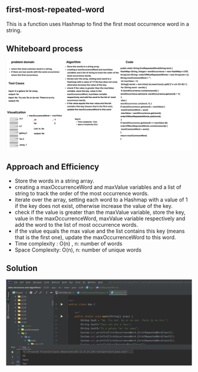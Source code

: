 ## first-most-repeated-word

This is a function uses Hashmap to find the first most occurrence word in a string.

## Whiteboard process

![whiteboard](../assets/cc34new-whiteboard.png)

## Approach and Efficiency

- Store the words in a string array.
- creating a maxOccurrenceWord and maxValue variables and a list of string to track the order of the most occurrence words.
- iterate over the array, setting each word to a Hashmap with a value of 1 if the key does not exist, otherwise increase the value of the key.
- check if the value is greater than the maxValue variable, store the key, value in the maxOccurrenceWord, maxValue variable respectively and add the word to the list of most occurrence words.
- if the value equals the max value and the list contains this key (means that is the first one), update the maxOccurrenceWord to this word.
- Time complexity : O(n) , n: number of  words
- Space Complexity: O(n), n: number of unique words


## Solution

![solution](../assets/cc34-sol.png)